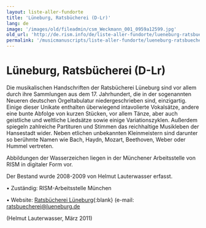 ```yaml
---
layout: liste-aller-fundorte
title: 'Lüneburg, Ratsbücherei (D-Lr)'
lang: de
image: '/images/old/fileadmin/csm_Weckmann_001_0959a12599.jpg'
old_url: 'http://de.rism.info/de/liste-aller-fundorte/lueneburg-ratsbuecherei.html'
permalink: '/musicmanuscripts/liste-aller-fundorte/lueneburg-ratsbuecherei.html'
---
```



# Lüneburg, Ratsbücherei (D-Lr)

Die musikalischen Handschriften der Ratsbücherei Lüneburg sind vor allem durch ihre Sammlungen aus dem 17. Jahrhundert, die in der sogenannten Neueren deutschen Orgeltabulatur niedergeschrieben sind, einzigartig. Einige dieser Unikate enthalten überwiegend intavolierte Vokalsätze, andere eine bunte Abfolge von kurzen Stücken, vor allem Tänze, aber auch geistliche und weltliche Liedsätze sowie einige Variationszyklen. Außerdem spiegeln zahlreiche Partituren und Stimmen das reichhaltige Musikleben der Hansestadt wider. Neben etlichen unbekannten Kleinmeistern sind darunter so berühmte Namen wie Bach, Haydn, Mozart, Beethoven, Weber oder Hummel vertreten.

Abbildungen der Wasserzeichen liegen in der Münchener Arbeitsstelle von RISM in digitaler Form vor.

Der Bestand wurde 2008-2009 von Helmut Lauterwasser erfasst.

• Zuständig: RISM-Arbeitsstelle München

• Website: [Ratsbücherei Lüneburg](https://www.hansestadt-lueneburg.de/kultur-und-freizeit/kulturhaeuser-und-bibliotheken/ratsbuecherei.html "Opens external link in new window"){:blank} (e-mail: [ratsbuecherei@lueneburg.de](mailto:ratsbuecherei@lueneburg.de "Opens window for sending email")

(Helmut Lauterwasser, März 2011)


